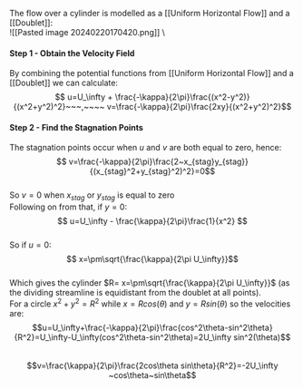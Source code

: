 The flow over a cylinder is modelled as a [[Uniform Horizontal Flow]] and a [[Doublet]]:
\
![[Pasted image 20240220170420.png]]
\
#### Step 1 - Obtain the Velocity Field
By combining the potential functions from [[Uniform Horizontal Flow]] and a [[Doublet]] we can calculate:
\
$$ u=U_\infty + \frac{-\kappa}{2\pi}\frac{(x^2-y^2)}{(x^2+y^2)^2}~~~,~~~~ v=\frac{-\kappa}{2\pi}\frac{2xy}{(x^2+y^2)^2}$$
#### Step 2 - Find the Stagnation Points
The stagnation points occur when $u$ and $v$ are both equal to zero, hence:
\
$$ v=\frac{-\kappa}{2\pi}\frac{2~x_{stag}y_{stag}}{(x_{stag}^2+y_{stag}^2)^2}=0$$
\
So $v=0$ when $x_{stag}$ or $y_{stag}$ is equal to zero
\
Following on from that, if $y=0$:
\
$$ u=U_\infty - \frac{\kappa}{2\pi}\frac{1}{x^2} $$
\
So if $u=0$:
\
$$ x=\pm\sqrt{\frac{\kappa}{2\pi U_\infty}}$$
\
Which gives the cylinder $R= x=\pm\sqrt{\frac{\kappa}{2\pi U_\infty}}$ (as the dividing streamline is equidistant from the doublet at all points).
\
For a circle $x^2+y^2=R^2$ while $x=Rcos(\theta)$ and $y=Rsin(\theta$) so the velocities are:
\
$$u=U_\infty+\frac{-\kappa}{2\pi}\frac{cos^2\theta-sin^2\theta}{R^2}=U_\infty-U_\infty(cos^2\theta-sin^2\theta)=2U_\infty sin^2(\theta)$$
\
$$v=\frac{\kappa}{2\pi}\frac{2cos\theta sin\theta}{R^2}=-2U_\infty ~cos\theta~sin\theta$$